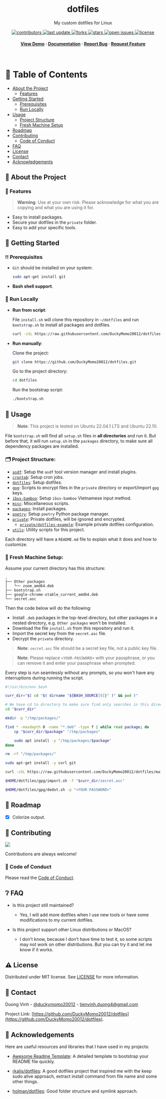 <div align="center">

  <h1>dotfiles</h1>

  <p>
    My custom dotfiles for Linux
  </p>

<!-- Badges -->
<p>
  <a href="https://github.com/DuckyMomo20012/dotfiles/graphs/contributors">
    <img src="https://img.shields.io/github/contributors/DuckyMomo20012/dotfiles" alt="contributors" />
  </a>
  <a href="">
    <img src="https://img.shields.io/github/last-commit/DuckyMomo20012/dotfiles" alt="last update" />
  </a>
  <a href="https://github.com/DuckyMomo20012/dotfiles/network/members">
    <img src="https://img.shields.io/github/forks/DuckyMomo20012/dotfiles" alt="forks" />
  </a>
  <a href="https://github.com/DuckyMomo20012/dotfiles/stargazers">
    <img src="https://img.shields.io/github/stars/DuckyMomo20012/dotfiles" alt="stars" />
  </a>
  <a href="https://github.com/DuckyMomo20012/dotfiles/issues/">
    <img src="https://img.shields.io/github/issues/DuckyMomo20012/dotfiles" alt="open issues" />
  </a>
  <a href="https://github.com/DuckyMomo20012/dotfiles/blob/main/LICENSE">
    <img src="https://img.shields.io/github/license/DuckyMomo20012/dotfiles.svg" alt="license" />
  </a>
</p>

<h4>
    <a href="https://github.com/DuckyMomo20012/dotfiles/">View Demo</a>
  <span> · </span>
    <a href="https://github.com/DuckyMomo20012/dotfiles">Documentation</a>
  <span> · </span>
    <a href="https://github.com/DuckyMomo20012/dotfiles/issues/">Report Bug</a>
  <span> · </span>
    <a href="https://github.com/DuckyMomo20012/dotfiles/issues/">Request Feature</a>
  </h4>
</div>

<br />

<!-- Table of Contents -->

# :notebook_with_decorative_cover: Table of Contents

- [About the Project](#star2-about-the-project)
  - [Features](#dart-features)
- [Getting Started](#toolbox-getting-started)
  - [Prerequisites](#bangbang-prerequisites)
  - [Run Locally](#running-run-locally)
- [Usage](#eyes-usage)
  - [Project Structure](#card_index_dividers-project-structure)
  - [Fresh Machine Setup](#beverage_box-fresh-machine-setup)
- [Roadmap](#compass-roadmap)
- [Contributing](#wave-contributing)
  - [Code of Conduct](#scroll-code-of-conduct)
- [FAQ](#grey_question-faq)
- [License](#warning-license)
- [Contact](#handshake-contact)
- [Acknowledgements](#gem-acknowledgements)

<!-- About the Project -->

## :star2: About the Project

<!-- Features -->

### :dart: Features

> **Warning**: Use at your own risk. Please acknowledge for what you are copying
> and what you are using it for.

- Easy to install packages.
- Secure your dotfiles in the `private` folder.
- Easy to add your specific tools.

<!-- Getting Started -->

## :toolbox: Getting Started

<!-- Prerequisites -->

### :bangbang: Prerequisites

- `Git` should be installed on your system:

  ```bash
  sudo apt-get install git
  ```

- **Bash shell support**.

<!-- Run Locally -->

### :running: Run Locally

- **Run from script**:

  File `install.sh` will clone this repository in `~/dotfiles` and run
  `bootstrap.sh` to install all packages and dotfiles.

  ```bash
  curl -sSL https://raw.githubusercontent.com/DuckyMomo20012/dotfiles/main/install.sh | bash -
  ```

- **Run manually**:

  Clone the project:

  ```bash
  git clone https://github.com/DuckyMomo20012/dotfiles.git
  ```

  Go to the project directory:

  ```bash
  cd dotfiles
  ```

  Run the bootstrap script:

  ```bash
  ./bootstrap.sh
  ```

<!-- Usage -->

## :eyes: Usage

> **Note**: This project is tested on Ubuntu 22.04.1 LTS and Ubuntu 22.10.

File `bootstrap.sh` will find all `setup.sh` files in **all directories** and
run it. But before that, it will run `setup.sh` in the `packages` directory, to
make sure all dependency packages are installed.

### :card_index_dividers: Project Structure:

- [`asdf`](./asdf/): Setup the `asdf` tool version manager and install plugins.
- [`crontab`](./crontab/): Setup cron jobs.
- [`dotfiles`](./dotfiles/): Setup dotfiles.
- [`gpg`](./gpg/): Scripts to encrypt files in the `private` directory or
  export/import `gpg` keys.
- [`ibus-bamboo`](./ibus-bamboo/): Setup `ibus-bamboo` Vietnamese input method.
- [`misc`](./misc/): Miscellaneous scripts.
- [`packages`](./packages/): Install packages.
- [`poetry`](./poetry/): Setup `poetry` Python package manager.
- [`private`](./private/): Private dotfiles, will be ignored and encrypted.
  - [`private/dotfiles-example`](./private/dotfiles-example): Example private
    dotfiles configuration.
- [`utils`](./utils/): Utility scripts for this project.

Each directory will have a `README.md` file to explain what it does and how to
customize.

### :beverage_box: Fresh Machine Setup:

Assume your current directory has this structure:

```
.
├── Other packages
│   └── zoom_amd64.deb
├── bootstrap.sh
├── google-chrome-stable_current_amd64.deb
└── secret.asc
```

Then the code below will do the following:

- Install `.deb` packages in the top-level directory, but other packages in a
  nested directory, e.g. `Other packages` won't be installed.
- Download the file `install.sh` from this repository and run it.
- Import the secret key from the `secret.asc` file.
- Decrypt the `private` directory.

> **Note**: `secret.asc` file should be a secret key file, not a public key file.

> **Note**: Please replace `<YOUR-PASSWORD>` with your passphrase, or you can
> remove it and enter your passphrase when prompted.

Every step is run seamlessly without any prompts, so you won't have any
interruptions during running the script.

```bash
#!/usr/bin/env bash

curr_dir="$( cd "$( dirname "${BASH_SOURCE[0]}" )" && pwd )"

# We have cd to directory to make sure find only searches in this directory
cd "$curr_dir"

mkdir -p "/tmp/packages/"

find * -maxdepth 0 -name "*.deb" -type f | while read package; do
    cp "$curr_dir/$package" "/tmp/packages"

    sudo apt install -y "/tmp/packages/$package"
done

rm -rf "/tmp/packages/"

sudo apt-get install -y curl git

curl -sSL https://raw.githubusercontent.com/DuckyMomo20012/dotfiles/main/install.sh | bash -

$HOME/dotfiles/gpg/import.sh -f "$curr_dir/secret.asc"

$HOME/dotfiles/gpg/dedot.sh -p "<YOUR-PASSWORD>"

```

<!-- Roadmap -->

## :compass: Roadmap

- [x] Colorize output.

<!-- Contributing -->

## :wave: Contributing

<a href="https://github.com/DuckyMomo20012/dotfiles/graphs/contributors">
  <img src="https://contrib.rocks/image?repo=DuckyMomo20012/dotfiles" />
</a>

Contributions are always welcome!

<!-- Code of Conduct -->

### :scroll: Code of Conduct

Please read the [Code of Conduct](https://github.com/DuckyMomo20012/dotfiles/blob/main/CODE_OF_CONDUCT.md).

<!-- FAQ -->

## :grey_question: FAQ

- Is this project still maintained?

  - Yes, I will add more dotfiles when I use new tools or have some modifications
    to my current dotfiles.

- Is this project support other Linux distributions or MacOS?

  - I don't know, because I don't have time to test it, so some scripts may not
    work on other distributions. But you can try it and let me know if it works.

<!-- License -->

## :warning: License

Distributed under MIT license. See
[LICENSE](https://github.com/DuckyMomo20012/dotfiles/blob/main/LICENSE)
for more information.

<!-- Contact -->

## :handshake: Contact

Duong Vinh - [@duckymomo20012](https://twitter.com/duckymomo20012) -
tienvinh.duong4@gmail.com

Project Link: [https://github.com/DuckyMomo20012/dotfiles](https://github.com/DuckyMomo20012/dotfiles).

<!-- Acknowledgments -->

## :gem: Acknowledgements

Here are useful resources and libraries that I have used in my projects:

- [Awesome Readme Template](https://github.com/Louis3797/awesome-readme-template):
  A detailed template to bootstrap your README file quickly.

- [rkalis/dotfiles](https://github.com/rkalis/dotfiles): A good dotfiles project
  that inspired me with the keep sudo alive approach, extract install command
  from file name and some other things.

- [holman/dotfiles](https://github.com/holman/dotfiles): Good folder structure
  and symlink approach.
